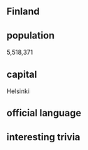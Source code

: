 ## Finland
##  population

5,518,371

##  capital
Helsinki
 
##  official language


##  interesting trivia



